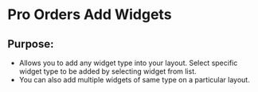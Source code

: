 # Pro Orders Add Widgets

## Purpose:

- Allows you to add any widget type into your layout. Select specific widget type to be added by selecting widget from list.
- You can also add multiple widgets of same type on a particular layout.


